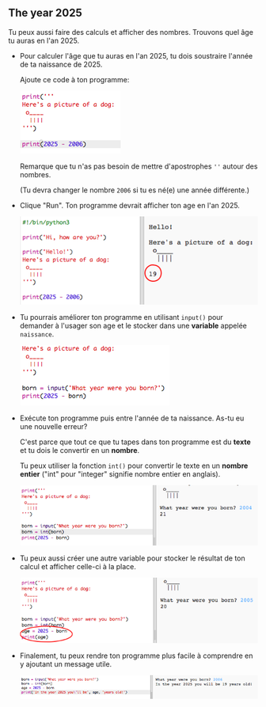 ## The year 2025

Tu peux aussi faire des calculs et afficher des nombres. Trouvons quel âge tu auras en l'an 2025.

+ Pour calculer l'âge que tu auras en l'an 2025, tu dois soustraire l'année de ta naissance de 2025.

    Ajoute ce code à ton programme:

    ![screenshot](images/me-calc.png)

    Remarque que tu n'as pas besoin de mettre d'apostrophes `''` autour des nombres.

    (Tu devra changer le nombre `2006` si tu es né(e) une année différente.)

+ Clique "Run". Ton programme devrait afficher ton age en l'an 2025.

    ![screenshot](images/me-calc-run.png)

+ Tu pourrais améliorer ton programme en utilisant `input()` pour demander à l'usager son age et le stocker dans une __variable__ appelée `naissance`.

    ![screenshot](images/me-input.png)

+ Exécute ton programme puis entre l'année de ta naissance. As-tu eu une nouvelle erreur?

    C'est parce que tout ce que tu tapes dans ton programme est du __texte__ et tu dois le convertir en un __nombre__.

    Tu peux utiliser la fonction `int()` pour convertir le texte en un __nombre entier__ ("int" pour "integer" signifie nombre entier en anglais).

    ![screenshot](images/me-input-test.png)

+ Tu peux aussi créer une autre variable pour stocker le résultat de ton calcul et afficher celle-ci à la place.

    ![screenshot](images/me-result-variable.png)

+ Finalement, tu peux rendre ton programme plus facile à comprendre en y ajoutant un message utile.

    ![screenshot](images/me-message.png)
